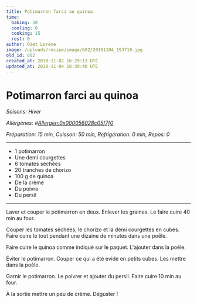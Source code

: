 ```yaml
---
title: Potimarron farci au quinoa
time:
  baking: 50
  cooling: 0
  cooking: 15
  rest: 0
author: Odet Lorène
image: /uploads/recipe/image/602/20181104_193710.jpg
old_id: 602
created_at: 2018-11-02 16:29:13 UTC
updated_at: 2018-11-04 18:39:40 UTC
---
```


# Potimarron farci au quinoa



*Saisons: Hiver*

*Allèrgènes: #<Allergen:0x000056028c05f7f0>*

*Préparation: 15 min, Cuisson: 50 min, Refrigération: 0 min, Repos: 0*

---

- 1 potimarron
- Une demi courgettes
- 6 tomates séchées 
- 20 tranches de chorizo 
- 100 g de quinoa 
- De la crème
- Du poivre
- Du persil

---

Laver et couper le potimarron en deux. Enlever les graines. Le faire cuire 40 min au four.

Couper les tomates séchées, le chorizo et la demi courgettes en cubes. Faire cuire le tout pendant une dizaine de minutes dans une poêle.

Faire cuire le quinoa comme indiqué sur le paquet. L'ajouter dans la poêle.

Éviter le potimarron. Couper ce qui a été evide en petits cubes. Les mettre dans la poêle.

Garnir le potimarron. Le poivrer et ajouter du persil. Faire cuire 10 min au four.

À la sortie mettre un peu de crème. Déguster !
